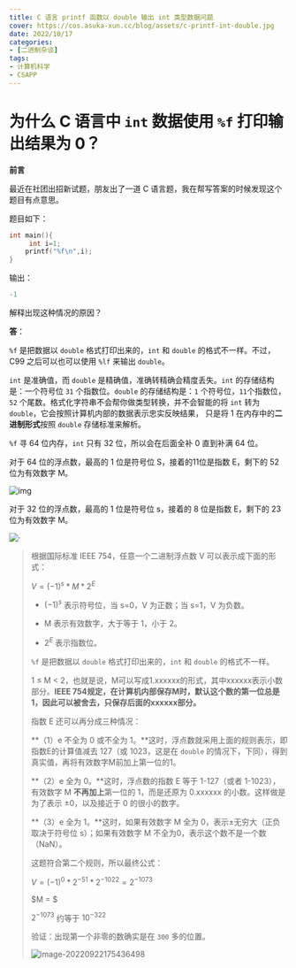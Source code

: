 ```yaml
---
title: C 语言 printf 函数以 double 输出 int 类型数据问题 
cover: https://cos.asuka-xun.cc/blog/assets/c-printf-int-double.jpg
date: 2022/10/17
categories:
- [二进制杂谈]
tags:
- 计算机科学
- CSAPP
---
```


# 为什么 C 语言中 `int` 数据使用 `%f` 打印输出结果为 0？

**前言**

<!-- more -->
最近在社团出招新试题，朋友出了一道 C 语言题，我在帮写答案的时候发现这个题目有点意思。

题目如下：

```c
int main(){
     int i=1;
    printf("%f\n",i);   
}
```

输出：

```c
-1
```

解释出现这种情况的原因？

**答**：

`%f` 是把数据以 `double` 格式打印出来的，`int` 和 `double` 的格式不一样。不过，C99 之后可以也可以使用 `%lf` 来输出 `double`。

`int` 是准确值，而 `double` 是精确值，准确转精确会精度丢失。`int` 的存储结构是：一个符号位 `31` 个指数位。`double` 的存储结构是：`1` 个符号位，`11`个指数位，`52` 个尾数。格式化字符串不会帮你做类型转换，并不会智能的将 `int` 转为 `double`，它会按照计算机内部的数据表示忠实反映结果， 只是将 1 在内存中的**二进制形式**按照 `double` 存储标准来解析。

`%f` 寻 64 位内存，`int` 只有 32 位，所以会在后面全补 0 直到补满 64 位。

对于 64 位的浮点数，最高的 1 位是符号位 S，接着的11位是指数 E，剩下的 52 位为有效数字 M。

![img](https://images-1310117338.cos.ap-nanjing.myqcloud.com/blog/bg2010060602.png)

对于 32 位的浮点数，最高的 1 位是符号位 s，接着的 8 位是指数 E，剩下的 23 位为有效数字 M。

![·](https://images-1310117338.cos.ap-nanjing.myqcloud.com/blog/bg2010060601.png)

> 根据国际标准 IEEE 754，任意一个二进制浮点数 V 可以表示成下面的形式：
> 
> $V=(-1)^{s}*M*2^{E}$
> 
> - $(-1) ^ s$ 表示符号位，当 s=0，V 为正数；当 s=1，V 为负数。
> 
> - M 表示有效数字，大于等于 1，小于 2。
> 
> - $2^E$ 表示指数位。
> 
> `%f` 是把数据以 `double` 格式打印出来的，`int` 和 `double` 的格式不一样。
> 
> 1 ≤ M < 2，也就是说，M可以写成1.xxxxxx的形式，其中xxxxxx表示小数部分。**IEEE 754规定，在计算机内部保存M时，默认这个数的第一位总是1，因此可以被舍去，只保存后面的xxxxxx部分。**
> 
> 指数 E 还可以再分成三种情况：
> 
> **（1）e 不全为 0 或不全为 1。**这时，浮点数就采用上面的规则表示，即指数E的计算值减去 127（或 1023，这是在 `double` 的情况下，下同），得到真实值，再将有效数字M前加上第一位的1。
> 
> **（2）e 全为 0。**这时，浮点数的指数 E 等于 1-127（或者 1-1023），有效数字 M **不再加上**第一位的 1，而是还原为 0.xxxxxx 的小数。这样做是为了表示 ±0，以及接近于 0 的很小的数字。
> 
> **（3）e 全为 1。**这时，如果有效数字 M 全为 0，表示±无穷大（正负取决于符号位 s）；如果有效数字 M 不全为0，表示这个数不是一个数（NaN）。
> 
> 这题符合第二个规则，所以最终公式：
> 
> $V=(-1)^0*2^{-51}*2^{-1022}=2^{-1073}$
> 
> $M = $
> 
> $2^{-1073}$ 约等于 $10^{-322}$
> 
> 验证：出现第一个非零的数确实是在 `300` 多的位置。
> 
> ![image-20220922175436498](https://images-1310117338.cos.ap-nanjing.myqcloud.com/blog/image-20220922175436498.png)

